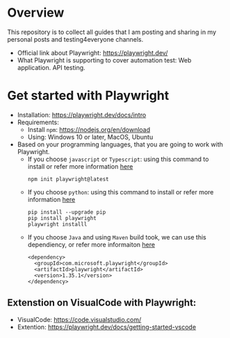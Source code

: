 # Overview
This repository is to collect all guides that I am posting and sharing in my personal posts and testing4everyone channels.
- Official link about Playwright: https://playwright.dev/
- What Playwright is supporting to cover automation test: Web application. API testing.

# Get started with Playwright
- Installation: https://playwright.dev/docs/intro
- Requirements:
  + Install `npm`: https://nodejs.org/en/download
  + Using: Windows 10 or later, MacOS, Ubuntu
- Based on your programming languages, that you are going to work with Playwright.
  + If you choose `javascript` or `Typescript`: using this command to install or refer more information [here]([https://playwright.dev/python/docs/library](https://playwright.dev/docs/library))
    ```
    npm init playwright@latest
    ```
  + If you choose `python`: using this command to install or refer more information [here](https://playwright.dev/python/docs/library)
    ```
    pip install --upgrade pip
    pip install playwright
    playwright installl
    ```
  + If you choose `Java` and using `Maven` build took, we can use this dependiency, or refer more informaiton [here](https://playwright.dev/java/docs/intro#installing-playwright)
    ```
    <dependency>
      <groupId>com.microsoft.playwright</groupId>
      <artifactId>playwright</artifactId>
      <version>1.35.1</version>
    </dependency>
    ```
## Extenstion on VisualCode with Playwright:
- VisualCode: https://code.visualstudio.com/
- Extention: https://playwright.dev/docs/getting-started-vscode

